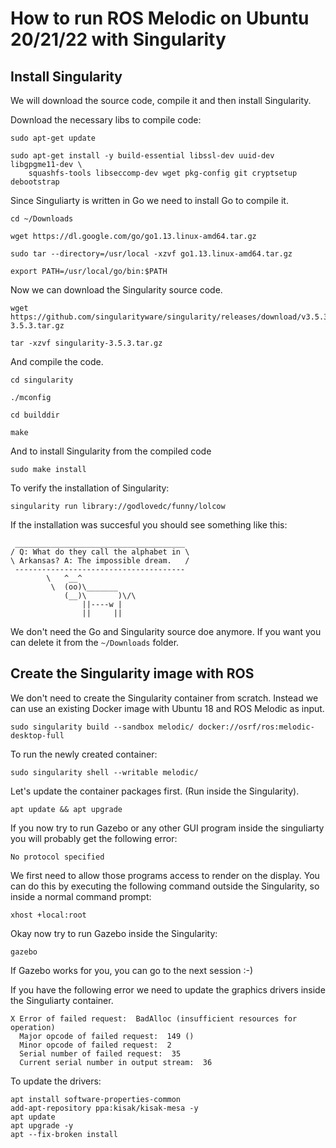 # How to run ROS Melodic on Ubuntu 20/21/22 with Singularity

## Install Singularity
We will download the source code, compile it and then install Singularity.

Download the necessary libs to compile code:
```
sudo apt-get update

sudo apt-get install -y build-essential libssl-dev uuid-dev libgpgme11-dev \
    squashfs-tools libseccomp-dev wget pkg-config git cryptsetup debootstrap
```


Since Singuliarty is written in Go we need to install Go to compile it.
```
cd ~/Downloads

wget https://dl.google.com/go/go1.13.linux-amd64.tar.gz

sudo tar --directory=/usr/local -xzvf go1.13.linux-amd64.tar.gz

export PATH=/usr/local/go/bin:$PATH
```


Now we can download the Singularity source code.
```
wget https://github.com/singularityware/singularity/releases/download/v3.5.3/singularity-3.5.3.tar.gz

tar -xzvf singularity-3.5.3.tar.gz
```

And compile the code.
```
cd singularity

./mconfig

cd builddir

make
```

And to install Singularity from the compiled code
```
sudo make install
```

To verify the installation of Singularity:
```
singularity run library://godlovedc/funny/lolcow
```

If the installation was succesful you should see something like this:
```
 ______________________________________
/ Q: What do they call the alphabet in \
\ Arkansas? A: The impossible dream.   /
 --------------------------------------
        \   ^__^
         \  (oo)\_______
            (__)\       )\/\
                ||----w |
                ||     ||
```

We don't need the Go and Singularity source doe anymore. If you want you can delete it from the `~/Downloads` folder.


## Create the Singularity image with ROS
We don't need to create the Singularity container from scratch. Instead we can use an existing Docker image with Ubuntu 18 and ROS Melodic as input.
```
sudo singularity build --sandbox melodic/ docker://osrf/ros:melodic-desktop-full
```

To run the newly created container:
```
sudo singularity shell --writable melodic/
```

Let's update the container packages first. (Run inside the Singularity).
```
apt update && apt upgrade

```

If you now try to run Gazebo or any other GUI program inside the singuliarty you will probably get the following error:
```
No protocol specified
```

We first need to allow those programs access to render on the display. You can do this by executing the following command outside the Singularity, so inside a normal command prompt:
```
xhost +local:root
```

Okay now try to run Gazebo inside the Singularity:
```
gazebo
```

If Gazebo works for you, you can go to the next session :-)

If you have the following error we need to update the graphics drivers inside the Singuliarty container.
```
X Error of failed request:  BadAlloc (insufficient resources for operation)
  Major opcode of failed request:  149 ()
  Minor opcode of failed request:  2
  Serial number of failed request:  35
  Current serial number in output stream:  36 
```

To update the drivers:
```
apt install software-properties-common
add-apt-repository ppa:kisak/kisak-mesa -y
apt update
apt upgrade -y
apt --fix-broken install
```












